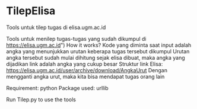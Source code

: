 # TilepElisa
Tools untuk tilep tugas di elisa.ugm.ac.id

Tools untuk menilep tugas-tugas yang sudah dikumpul di https://elisa.ugm.ac.id")
How it works?
Kode yang diminta saat input adalah angka yang menunjukkan urutan keberapa tugas tersebut dikumpul
Urutan angka tersebut sudah mulai dihitung sejak elisa dibuat, maka angka yang dijadikan link adalah angka yang cukup besar
Struktur link Elisa: https://elisa.ugm.ac.id/user/archive/download/AngkaUrut
Dengan mengganti angka urut, maka kita bisa mendapat tugas orang lain

Requirement: python
Package used: urllib

Run Tilep.py to use the tools
